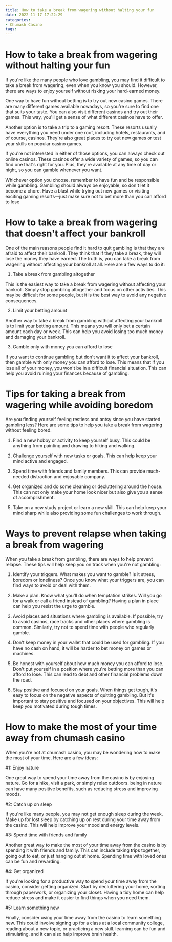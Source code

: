 ```yaml
---
title: How to take a break from wagering without halting your fun
date: 2022-11-17 17:22:29
categories:
- Chumash Casino
tags:
---
```



#  How to take a break from wagering without halting your fun

If you're like the many people who love gambling, you may find it difficult to take a break from wagering, even when you know you should. However, there are ways to enjoy yourself without risking your hard-earned money. 

One way to have fun without betting is to try out new casino games. There are many different games available nowadays, so you're sure to find one that suits your taste. You can also visit different casinos and try out their games. This way, you'll get a sense of what different casinos have to offer. 

Another option is to take a trip to a gaming resort. These resorts usually have everything you need under one roof, including hotels, restaurants, and of course, casinos. They're also great places to try out new games or test your skills on popular casino games. 

If you're not interested in either of those options, you can always check out online casinos. These casinos offer a wide variety of games, so you can find one that's right for you. Plus, they're available at any time of day or night, so you can gamble whenever you want. 

Whichever option you choose, remember to have fun and be responsible while gambling. Gambling should always be enjoyable, so don't let it become a chore. Have a blast while trying out new games or visiting exciting gaming resorts—just make sure not to bet more than you can afford to lose

#  How to take a break from wagering that doesn't affect your bankroll

One of the main reasons people find it hard to quit gambling is that they are afraid to affect their bankroll. They think that if they take a break, they will lose the money they have earned. The truth is, you can take a break from wagering without affecting your bankroll at all. Here are a few ways to do it:

1) Take a break from gambling altogether

This is the easiest way to take a break from wagering without affecting your bankroll. Simply stop gambling altogether and focus on other activities. This may be difficult for some people, but it is the best way to avoid any negative consequences.

2) Limit your betting amount

Another way to take a break from gambling without affecting your bankroll is to limit your betting amount. This means you will only bet a certain amount each day or week. This can help you avoid losing too much money and damaging your bankroll.

3) Gamble only with money you can afford to lose

If you want to continue gambling but don't want it to affect your bankroll, then gamble with only money you can afford to lose. This means that if you lose all of your money, you won't be in a difficult financial situation. This can help you avoid ruining your finances because of gambling.

#  Tips for taking a break from wagering while avoiding boredom

Are you finding yourself feeling restless and antsy since you have started gambling less? Here are some tips to help you take a break from wagering without feeling bored.

1. Find a new hobby or activity to keep yourself busy. This could be anything from painting and drawing to hiking and walking.

2. Challenge yourself with new tasks or goals. This can help keep your mind active and engaged.

3. Spend time with friends and family members. This can provide much-needed distraction and enjoyable company.

4. Get organized and do some cleaning or decluttering around the house. This can not only make your home look nicer but also give you a sense of accomplishment.

5. Take on a new study project or learn a new skill. This can help keep your mind sharp while also providing some fun challenges to work through.

#  Ways to prevent relapse when taking a break from wagering

When you take a break from gambling, there are ways to help prevent relapse. These tips will help keep you on track when you're not gambling:

1) Identify your triggers. What makes you want to gamble? Is it stress, boredom or loneliness? Once you know what your triggers are, you can find ways to avoid or deal with them.

2) Make a plan. Know what you'll do when temptation strikes. Will you go for a walk or call a friend instead of gambling? Having a plan in place can help you resist the urge to gamble.

3) Avoid places and situations where gambling is available. If possible, try to avoid casinos, race tracks and other places where gambling is common. Similarly, try not to spend time with people who regularly gamble.

4) Don't keep money in your wallet that could be used for gambling. If you have no cash on hand, it will be harder to bet money on games or machines.

5) Be honest with yourself about how much money you can afford to lose. Don't put yourself in a position where you're betting more than you can afford to lose. This can lead to debt and other financial problems down the road.


6) Stay positive and focused on your goals. When things get tough, it's easy to focus on the negative aspects of quitting gambling. But it's important to stay positive and focused on your objectives. This will help keep you motivated during tough times.

#  How to make the most of your time away from chumash casino

When you're not at chumash casino, you may be wondering how to make the most of your time. Here are a few ideas:

#1: Enjoy nature

One great way to spend your time away from the casino is by enjoying nature. Go for a hike, visit a park, or simply relax outdoors. being in nature can have many positive benefits, such as reducing stress and improving moods.

#2: Catch up on sleep

If you're like many people, you may not get enough sleep during the week. Make up for lost sleep by catching up on rest during your time away from the casino. This will help improve your mood and energy levels.

#3: Spend time with friends and family

Another great way to make the most of your time away from the casino is by spending it with friends and family. This can include taking trips together, going out to eat, or just hanging out at home. Spending time with loved ones can be fun and rewarding.

#4: Get organized

If you're looking for a productive way to spend your time away from the casino, consider getting organized. Start by decluttering your home, sorting through paperwork, or organizing your closet. Having a tidy home can help reduce stress and make it easier to find things when you need them.

#5: Learn something new

Finally, consider using your time away from the casino to learn something new. This could involve signing up for a class at a local community college, reading about a new topic, or practicing a new skill. learning can be fun and stimulating, and it can also help improve brain health.
